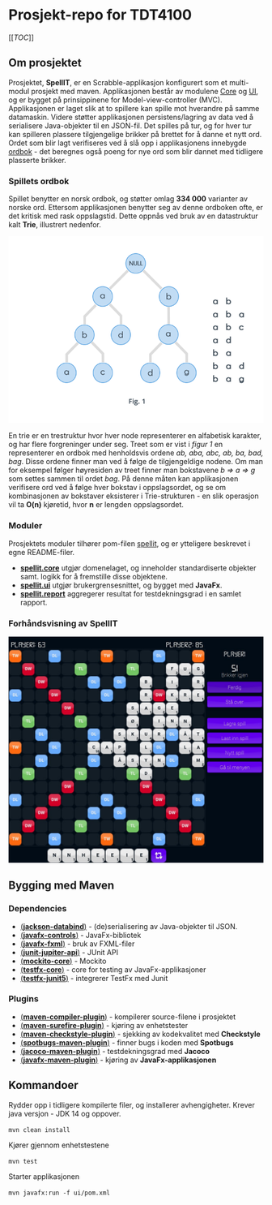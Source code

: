 # Prosjekt-repo for TDT4100

[[_TOC_]]

## Om prosjektet
Prosjektet, **SpellIT**, er en Scrabble-applikasjon konfigurert som et multi-modul prosjekt med maven. Applikasjonen består av modulene [Core](spellit/core/README.md) og [UI](spellit/ui/README.md), og er bygget på prinsippinene for Model-view-controller (MVC). Applikasjonen er laget slik at to spillere kan spille mot hverandre på samme datamaskin. Videre støtter applikasjonen persistens/lagring av data ved å serialisere Java-objekter til en JSON-fil. Det spilles på tur, og for hver tur kan spilleren plassere tilgjengelige brikker på brettet for å danne et nytt ord. Ordet som blir lagt verifiseres ved å slå opp i applikasjonens innebygde [ordbok](spillets-ordbok) - det beregnes også poeng for nye ord som blir dannet med tidligere plasserte brikker.

### Spillets ordbok
Spillet benytter en norsk ordbok, og støtter omlag **334 000** varianter av norske ord. Ettersom applikasjonen benytter seg av denne ordboken ofte, er det kritisk med rask oppslagstid. Dette oppnås ved bruk av en datastruktur kalt **Trie**, illustrert nedenfor.

![Trie tree](architecture/trie-tree.png)

En trie er en trestruktur hvor hver node representerer en alfabetisk karakter, og har flere forgreninger under seg. Treet som er vist i *figur 1* en representerer en ordbok med henholdsvis ordene *ab, aba, abc, ab, ba, bad, bag*. Disse ordene finner man ved å følge de tilgjengeldige nodene. Om man for eksempel følger høyresiden av treet finner man bokstavene *b => a => g* som settes sammen til ordet *bag*. På denne måten kan applikasjonen verifisere ord ved å følge hver bokstav i oppslagsordet, og se om kombinasjonen av bokstaver eksisterer i Trie-strukturen - en slik operasjon vil ta **O(n)** kjøretid, hvor **n** er lengden oppslagsordet. 

### Moduler
Prosjektets moduler tilhører pom-filen [spellit](spellit/pom.xml), og er ytteligere beskrevet i egne README-filer.
- **[spellit.core](spellit/core/README.md)** utgjør domenelaget, og inneholder standardiserte objekter samt. logikk for å fremstille disse objektene.
- **[spellit.ui](spellit/ui/README.md)** utgjør brukergrensesnittet, og bygget med **JavaFx**.
- **[spellit.report](spellit/report/README.md)** aggregerer resultat for testdekningsgrad i en samlet rapport.

### Forhåndsvisning av SpellIT

![Application preview](resources/spellit_preview.jpg)

## Bygging med Maven

### Dependencies
- [(**jackson-databind**)](https://mvnrepository.com/artifact/com.fasterxml.jackson.core/jackson-databind) - (de)serialisering av Java-objekter til JSON.
- [(**javafx-controls**)](https://mvnrepository.com/artifact/org.openjfx/javafx-controls) - JavaFx-bibliotek
- [(**javafx-fxml**)](https://mvnrepository.com/artifact/org.openjfx/javafx-fxml) - bruk av FXML-filer
- [(**junit-jupiter-api**)](https://mvnrepository.com/artifact/org.junit.jupiter/junit-jupiter-api) - JUnit API
- [(**mockito-core**)](https://mvnrepository.com/artifact/org.mockito/mockito-core) - Mockito
- [(**testfx-core**)](https://mvnrepository.com/artifact/org.testfx/testfx-core) - core for testing av JavaFx-applikasjoner
- [(**testfx-junit5**)](https://mvnrepository.com/artifact/org.testfx/testfx-junit5) - integrerer TestFx med Junit


### Plugins
- [(**maven-compiler-plugin**)](https://maven.apache.org/plugins/maven-compiler-plugin/) - kompilerer source-filene i prosjektet
- [(**maven-surefire-plugin**)](https://maven.apache.org/surefire/maven-surefire-plugin/) - kjøring av enhetstester
- [(**maven-checkstyle-plugin**)](https://checkstyle.sourceforge.io) - sjekking av kodekvalitet med **Checkstyle** 
- [(**spotbugs-maven-plugin**)](https://spotbugs.github.io) - finner bugs i koden med **Spotbugs**
- [(**jacoco-maven-plugin**)](https://github.com/jacoco/jacoco) - testdekningsgrad med **Jacoco**
- [(**javafx-maven-plugin**)](https://github.com/openjfx/javafx-maven-plugin) - kjøring av **JavaFx-applikasjonen**

## Kommandoer
Rydder opp i tidligere kompilerte filer, og installerer avhengigheter. Krever java versjon - JDK 14 og oppover.

```mvn clean install```

Kjører gjennom enhetstestene

```mvn test```

Starter applikasjonen

```mvn javafx:run -f ui/pom.xml```
